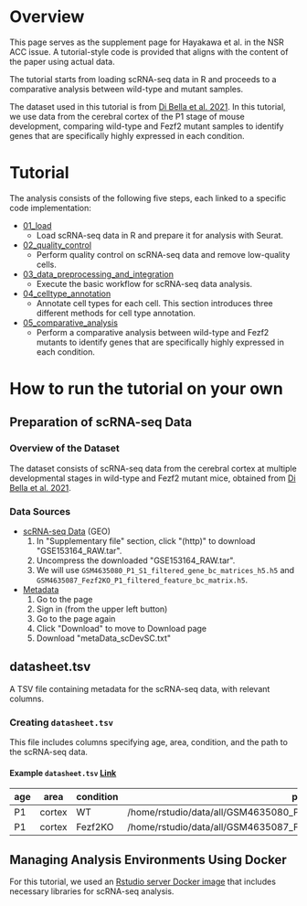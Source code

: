 # Overview
This page serves as the supplement page for Hayakawa et al. in the NSR ACC issue.
A tutorial-style code is provided that aligns with the content of the paper using actual data.

The tutorial starts from loading scRNA-seq data in R and proceeds to a comparative analysis between wild-type and mutant samples.

The dataset used in this tutorial is from [Di Bella et al. 2021](https://www.nature.com/articles/s41586-021-03670-5).
In this tutorial, we use data from the cerebral cortex of the P1 stage of mouse development, comparing wild-type and Fezf2 mutant samples to identify genes that are specifically highly expressed in each condition.

# Tutorial

The analysis consists of the following five steps, each linked to a specific code implementation:

- [01_load](https://bioinfo-tsukuba.github.io/nsr_acc_issue/01_load.html)
  - Load scRNA-seq data in R and prepare it for analysis with Seurat.
- [02_quality_control](https://bioinfo-tsukuba.github.io/nsr_acc_issue/02_qaulity_control.html)
  - Perform quality control on scRNA-seq data and remove low-quality cells.
- [03_data_preprocessing_and_integration](https://bioinfo-tsukuba.github.io/nsr_acc_issue/03_data_preprocessing_and_integration.html)
  - Execute the basic workflow for scRNA-seq data analysis.
- [04_celltype_annotation](https://bioinfo-tsukuba.github.io/nsr_acc_issue/04_celltype_annotation.html)
  - Annotate cell types for each cell. This section introduces three different methods for cell type annotation.
- [05_comparative_analysis](https://bioinfo-tsukuba.github.io/nsr_acc_issue/05_comparative_analysis.html)
  - Perform a comparative analysis between wild-type and Fezf2 mutants to identify genes that are specifically highly expressed in each condition.

# How to run the tutorial on your own
## Preparation of scRNA-seq Data
### Overview of the Dataset
The dataset consists of scRNA-seq data from the cerebral cortex at multiple developmental stages in wild-type and Fezf2 mutant mice, obtained from [Di Bella et al. 2021](https://www.nature.com/articles/s41586-021-03670-5).

### Data Sources
- [scRNA-seq Data](https://www.ncbi.nlm.nih.gov/geo/query/acc.cgi?acc=GSE153164) (GEO)
  1. In "Supplementary file" section, click "(http)" to download "GSE153164_RAW.tar".
  2. Uncompress the downloaded "GSE153164_RAW.tar".
  3. We will use `GSM4635080_P1_S1_filtered_gene_bc_matrices_h5.h5` and `GSM4635087_Fezf2KO_P1_filtered_feature_bc_matrix.h5`.
- [Metadata](https://singlecell.broadinstitute.org/single_cell/study/SCP1290/molecular-logic-of-cellular-diversification-in-the-mammalian-cerebral-cortex)
  1. Go to the page
  2. Sign in (from the upper left button)
  3. Go to the page again
  4. Click "Download" to move to Download page
  5. Download "metaData_scDevSC.txt"

## datasheet.tsv
A TSV file containing metadata for the scRNA-seq data, with relevant columns.

### Creating `datasheet.tsv`
This file includes columns specifying age, area, condition, and the path to the scRNA-seq data.

#### Example `datasheet.tsv` [Link](https://github.com/bioinfo-tsukuba/nsr_acc_issue/blob/main/analysis/data_info/datasheet.tsv)
| age | area  | condition | path |
|-----|-------|-----------|-----------------------------------------|
| P1  | cortex | WT        | /home/rstudio/data/all/GSM4635080_P1_S1_filtered_gene_bc_matrices_h5.h5 |
| P1  | cortex | Fezf2KO   | /home/rstudio/data/all/GSM4635087_Fezf2KO_P1_filtered_feature_bc_matrix.h5 |

## Managing Analysis Environments Using Docker
For this tutorial, we used an [Rstudio server Docker image](https://hub.docker.com/r/hway/rstudio_scrnaseq) that includes necessary libraries for scRNA-seq analysis.
